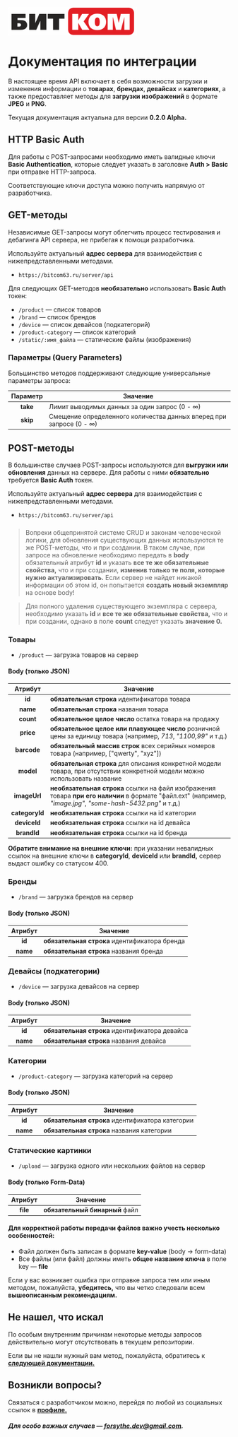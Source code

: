 <picture>
      <img
      height="64"
      src="https://github.com/4Forsythe/bitcom-client/blob/master/public/static/bitcom-banner.png?raw=true" alt="Логотип компании «БитКом»">
</picture>

###

# Документация по интеграции

В настоящее время API включает в себя возможности загрузки и изменения информации о **товарах**, **брендах**, **девайсах** и **категориях**, а также предоставляет методы для **загрузки изображений** в формате **JPEG** и **PNG**.

Текущая документация актуальна для версии **0.2.0 Alpha.**

## HTTP Basic Auth

Для работы с POST-запросами необходимо иметь валидные ключи **Basic Authentication**, которые следует указать в заголовке **Auth > Basic** при отправке HTTP-запроса.

Соответствующие ключи доступа можно получить напрямую от разработчика.

## GET-методы

Независимые GET-запросы могут облегчить процесс тестирования и дебагинга API сервера, не прибегая к помощи разработчика.

Используйте актуальный **адрес сервера** для взаимодействия с нижепредставленными методами.

- `https://bitcom63.ru/server/api`

Для следующих GET-методов **необязательно** использовать **Basic Auth** токен:

- `/product` — список товаров
- `/brand` — список брендов
- `/device` — список девайсов (подкатегорий)
- `/product-category` — список категорий
- `/static/:имя_файла` — статические файлы (изображения)

### Параметры (Query Parameters)

Большинство методов поддерживают следующие универсальные параметры запроса:

| Параметр | Значение                                                            |
| :------: | ------------------------------------------------------------------- |
| **take** | Лимит выводимых данных за один запрос (0 - ∞)                       |
| **skip** | Смещение определенного количества данных вперед при запросе (0 - ∞) |

## POST-методы

В большинстве случаев POST-запросы используются для **выгрузки или обновления** данных на сервере. Для работы с ними **обязательно** требуется **Basic Auth** токен.

Используйте актуальный **адрес сервера** для взаимодействия с нижепредставленными методами.

- `https://bitcom63.ru/server/api`

###

> Вопреки общепринятой системе CRUD и законам человеческой логики, для обновления существующих данных используются те же POST-методы, что и при создании. В таком случае, при запросе на обновление необходимо передать в **body** обязательный атрибут **id** и указать **все те же обязательные свойства,** что и при создании, **изменив только те поля, которые нужно актуализировать.** Если сервер не найдет никакой информации об этом id, он попытается **создать новый экземпляр** на основе body!

> Для полного удаления существующего экземпляра с сервера, необходимо указать **id** и **все те же обязательные свойства,** что и при создании, однако в поле **count** следует указать **значение 0.**

### Товары

- `/product` — загрузка товаров на сервер

#### Body (только JSON)

|    Атрибут     | Значение                                                                                                                                                      |
| :------------: | ------------------------------------------------------------------------------------------------------------------------------------------------------------- |
|     **id**     | **обязательная строка** идентификатора товара                                                                                                                 |
|    **name**    | **обязательная строка** названия товара                                                                                                                       |
|   **count**    | **обязательное целое число** остатка товара на продажу                                                                                                        |
|   **price**    | **обязательное целое или плавующее число** розничной цены за единицу товара (например, _713_, _"1100,99"_ и т.д.)                                             |
|  **barcode**   | **обязательный массив строк** всех серийных номеров товара (например, ["qwerty", "xyz"])                                                                      |
|   **model**    | **обязательная строка** для описания конкретной модели товара, при отсутствии конкретной модели можно использовать название                                   |
|  **imageUrl**  | **необязательная строка** ссылки на файл изображения товара **при его наличии** в формате "файл.ext" (например, _"image.jpg"_, _"some-hash-5432.png"_ и т.д.) |
| **categoryId** | **необязательная строка** ссылки на id категории                                                                                                              |
|  **deviceId**  | **необязательная строка** ссылки на id девайса                                                                                                                |
|  **brandId**   | **необязательная строка** ссылки на id бренда                                                                                                                 |

**Обратите внимание на внешние ключи:** при указании невалидных ссылок на внешние ключи в **categoryId**, **deviceId** или **brandId,** сервер выдаст ошибку со статусом 400.

###

### Бренды

- `/brand` — загрузка брендов на сервер

#### Body (только JSON)

| Атрибут  | Значение                                      |
| :------: | --------------------------------------------- |
|  **id**  | **обязательная строка** идентификатора бренда |
| **name** | **обязательная строка** названия бренда       |

###

### Девайсы (подкатегории)

- `/device` — загрузка девайсов на сервер

#### Body (только JSON)

| Атрибут  | Значение                                       |
| :------: | ---------------------------------------------- |
|  **id**  | **обязательная строка** идентификатора девайса |
| **name** | **обязательная строка** названия девайса       |

###

### Категории

- `/product-category` — загрузка категорий на сервер

#### Body (только JSON)

| Атрибут  | Значение                                         |
| :------: | ------------------------------------------------ |
|  **id**  | **обязательная строка** идентификатора категории |
| **name** | **обязательная строка** названия категории       |

###

### Статические картинки

- `/upload` — загрузка одного или нескольких файлов на сервер

#### Body (только Form-Data)

| Атрибут  | Значение                       |
| :------: | ------------------------------ |
| **file** | **обязательный бинарный** файл |

#### Для корректной работы передачи файлов важно учесть несколько особенностей:

- Файл должен быть записан в формате **key-value** (body -> form-data)
- Все файлы (или файл) должны иметь **общее название ключа** в поле key — **file**

Если у вас возникает ошибка при отправке запроса тем или иным методом, пожалуйста, **убедитесь,** что вы четко следовали всем **вышеописанным рекомендациям.**

###

## Не нашел, что искал

По особым внутренним причинам некоторые методы запросов действительно могут отсутствовать в текущем репозитории.

Если вы не нашли нужный вам метод, пожалуйста, обратитесь к **[следующей документации.](https://github.com/4Forsythe/bitcom-client#readme)**

## Возникли вопросы?

Связаться с разработчиком можно, перейдя по любой из социальных ссылок в **[профиле.](https://github.com/4Forsythe)**

##### Для особо важных случаев — **forsythe.dev@gmail.com.**
